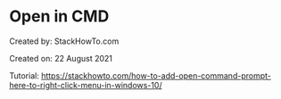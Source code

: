 # Open in CMD

Created by: StackHowTo.com

Created on: 22 August 2021

Tutorial: https://stackhowto.com/how-to-add-open-command-prompt-here-to-right-click-menu-in-windows-10/
